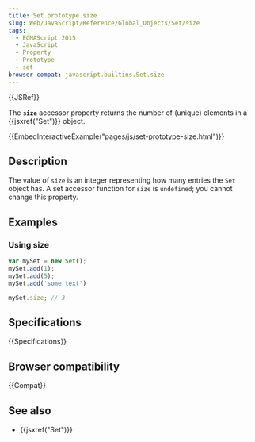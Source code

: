 ```yaml
---
title: Set.prototype.size
slug: Web/JavaScript/Reference/Global_Objects/Set/size
tags:
  - ECMAScript 2015
  - JavaScript
  - Property
  - Prototype
  - set
browser-compat: javascript.builtins.Set.size
---
```

{{JSRef}}

The **`size`** accessor property returns the number of (unique) elements in a
{{jsxref("Set")}} object.

{{EmbedInteractiveExample("pages/js/set-prototype-size.html")}}

## Description

The value of `size` is an integer representing how many entries the `Set` object
has. A set accessor function for `size` is `undefined`; you cannot change this
property.

## Examples

### Using size

```js
var mySet = new Set();
mySet.add(1);
mySet.add(5);
mySet.add('some text')

mySet.size; // 3
```

## Specifications

{{Specifications}}

## Browser compatibility

{{Compat}}

## See also

- {{jsxref("Set")}}
